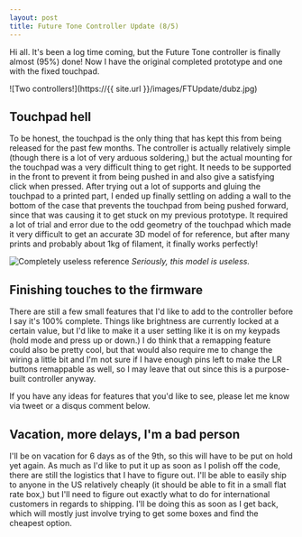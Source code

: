```yaml
---
layout: post
title: Future Tone Controller Update (8/5)
---
```


Hi all. It's been a log time coming, but the Future Tone controller is finally almost (95%) done! Now I have the original completed prototype and one with the fixed touchpad.

![Two controllers!](https://{{ site.url }}/images/FTUpdate/dubz.jpg)

<!--break-->

## Touchpad hell

To be honest, the touchpad is the only thing that has kept this from being released for the past few months. The controller is actually relatively simple (though there is a lot of very arduous soldering,) but the actual mounting for the touchpad was a very difficult thing to get right. It needs to be supported in the front to prevent it from being pushed in and also give a satisfying click when pressed. After trying out a lot of supports and gluing the touchpad to a printed part, I ended up finally settling on adding a wall to the bottom of the case that prevents the touchpad from being pushed forward, since that was causing it to get stuck on my previous prototype. It required a lot of trial and error due to the odd geometry of the touchpad which made it very difficult to get an accurate 3D model of for reference, but after many prints and probably about 1kg of filament, it finally works perfectly!

![Completely useless reference](https://puu.sh/x2MM8/7ac3c4e24c.png)
_Seriously, this model is useless._

## Finishing touches to the firmware

There are still a few small features that I'd like to add to the controller before I say it's 100% complete. Things like brightness are currently locked at a certain value, but I'd like to make it a user setting like it is on my keypads (hold mode and press up or down.) I do think that a remapping feature could also be pretty cool, but that would also require me to change the wiring a little bit and I'm not sure if I have enough pins left to make the LR buttons remappable as well, so I may leave that out since this is a purpose-built controller anyway.

If you have any ideas for features that you'd like to see, please let me know via tweet or a disqus comment below.

## Vacation, more delays, I'm a bad person

I'll be on vacation for 6 days as of the 9th, so this will have to be put on hold yet again. As much as I'd like to put it up as soon as I polish off the code, there are still the logistics that I have to figure out. I'll be able to easily ship to anyone in the US relatively cheaply (it should be able to fit in a small flat rate box,) but I'll need to figure out exactly what to do for international customers in regards to shipping. I'll be doing this as soon as I get back, which will mostly just involve trying to get some boxes and find the cheapest option.
